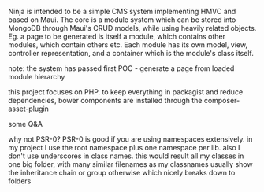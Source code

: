 Ninja is intended to be a simple CMS system implementing HMVC and based on Maui.
The core is a module system which can be stored into MongoDB through Maui's CRUD models, while using heavily
	related objects. Eg. a page to be generated is itself a module, which contains other modules, which contain
	others etc. Each module has its own model, view, controller representation, and a container which is the
	module's class itself.

note: the system has passed first POC - generate a page from loaded module hierarchy

this project focuses on PHP. to keep everything in packagist and reduce dependencies, bower components are installed
through the composer-asset-plugin

some Q&A

why not PSR-0?
PSR-0 is good if you are using namespaces extensively. in my project I use the root namespace plus one namespace per
lib. also I don't use underscores in class names. this would result all my classes in one big folder, with many similar
filenames as my classnames usually show the inheritance chain or group otherwise which nicely breaks down to folders

